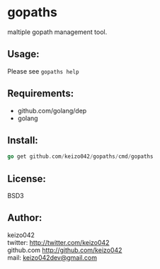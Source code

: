 gopaths
=======

maltiple gopath management tool.


Usage:
------

Please see `gopaths help`  


Requirements:
-------------
- github.com/golang/dep
- golang 

Install:
--------

```go
go get github.com/keizo042/gopaths/cmd/gopaths
```

License:
--------
BSD3

Author:
-------
keizo042  
twitter: http://twitter.com/keizo042  
github.com http://github.com/keizo042  
mail: keizo042dev@gmail.com  
